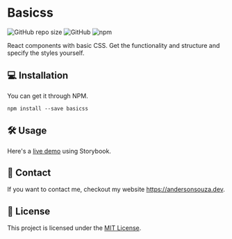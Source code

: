 # Basicss

![GitHub repo size](https://img.shields.io/github/repo-size/andersouza/basicss?style=for-the-badge) ![GitHub](https://img.shields.io/github/license/andersouza/basicss?style=for-the-badge) ![npm](https://img.shields.io/npm/v/basicss?style=for-the-badge)

React components with basic CSS. Get the functionality and structure and specify the styles yourself.

## :computer: Installation

You can get it through NPM.

```
npm install --save basicss
```

## :hammer_and_wrench: Usage

Here's a [live demo](https://andersonsouza.dev) using Storybook.

## :email: Contact

If you want to contact me, checkout my website https://andersonsouza.dev.

## :page_facing_up: License

This project is licensed under the [MIT License](./LICENSE).
